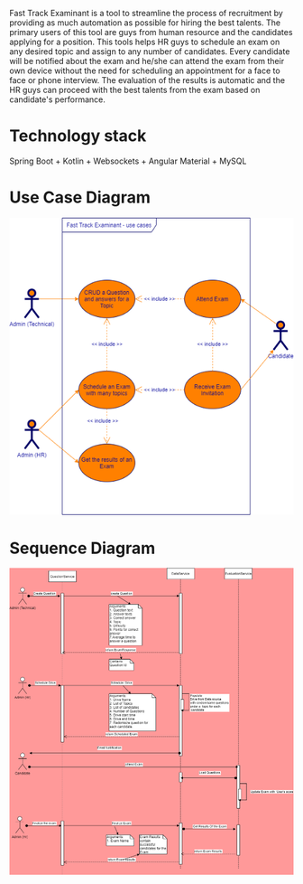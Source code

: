 Fast Track Examinant is a tool to streamline the process of recruitment by providing as much automation as possible for hiring the best talents.
The primary users of this tool are guys from human resource and the candidates applying for a position. This tools helps HR guys to schedule an
exam on any desired topic and assign to any number of candidates. Every candidate will be notified about the exam and he/she can attend the exam from their 
own device without the need for scheduling an appointment for a face to face or phone interview. The evaluation of the results is automatic and the HR guys 
can proceed with the best talents from the exam based on candidate's performance.

Technology stack
================
Spring Boot + Kotlin + Websockets + Angular Material + MySQL

Use Case Diagram
================
![Alt text](./Design/Services/images/UseCase.png?raw=true "UseCase")


Sequence Diagram
================
![Alt text](./Design/Services/images/Sequence.png?raw=true "Sequence")
